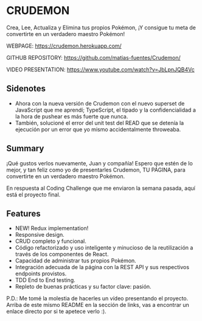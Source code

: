 # CRUDEMON

Crea, Lee, Actualiza y Elimina tus propios Pokémon, ¡Y consigue tu meta de convertirte en un verdadero maestro Pokémon!

WEBPAGE: https://crudemon.herokuapp.com/

GITHUB REPOSITORY: https://github.com/matias-fuentes/Crudemon/

VIDEO PRESENTATION: https://www.youtube.com/watch?v=JbLpnJQB4Vc

## Sidenotes

-   Ahora con la nueva versión de Crudemon con el nuevo superset de JavaScript que me aprendí; TypeScript, el tipado y
    la confidencialidad a la hora de pushear es más fuerte que nunca.
-   También, solucioné el error del unit test del READ que se detenía la ejecución por un error que yo mismo
    accidentalmente throweaba.

## Summary

¡Qué gustos verlos nuevamente, Juan y compañía! Espero que estén de lo mejor, y tan feliz como yo de presentarles
Crudemon, TU PÁGINA, para convertirte en un verdadero maestro Pokémon.

En respuesta al Coding Challenge que me enviaron la semana pasada, aquí está el proyecto final.

## Features

-   NEW! Redux implementation!
-   Responsive design.
-   CRUD completo y funcional.
-   Código refactorizado y uso inteligente y minucioso de la reutilización a través de los componentes de React.
-   Capacidad de administrar tus propios Pokémon.
-   Integración adecuada de la página con la REST API y sus respectivos endpoints provistos.
-   TDD End to End testing.
-   Repleto de buenas prácticas y su factor clave: pasión.

P.D.: Me tomé la molestia de hacerles un vídeo presentando el proyecto. Arriba de este mismo README en la sección de
links, vas a encontrar un enlace directo por si te apetece verlo :).
